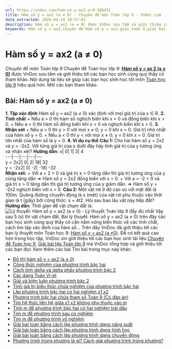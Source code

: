```yaml
---
url: https://vndoc.com/ham-so-y-ax2-a-0-186431
title: Hàm số y = ax2 (a ≠ 0) - Chuyên đề môn Toán lớp 9 - VnDoc.com
date_extracted: 2025-04-14 20:57:03
description: Hàm số y = ax2 (a ≠ 0) được VnDoc sưu tầm và giới thiệu các bài chuyên đề môn Toán học lớp 9 tới các bạn học sinh và quý thầy cô tham khảo
keywords: Hàm số y = ax2,chuyên đề Hàm số y = ax2,giải toán 9,giải bài tập toán học 9,để học tốt môn toán lớp 9,chuyên đề toán lớp 9,chuyên đề toán học 9,trắc nghiệm Hàm số y = ax2
---
```


# Hàm số y = ax2 \(a ≠ 0\)
_Chuyên đề môn Toán lớp 9_
Chuyên đề Toán học lớp 9: [**Hàm số y = ax 2 \(a ≠ 0\)**](<https://vndoc.com/ham-so-y-ax2-a-0-186431>) được VnDoc sưu tầm và giới thiệu tới các bạn học sinh cùng quý thầy cô tham khảo. Nội dung tài liệu sẽ giúp các bạn học sinh học tốt môn [Toán học lớp 9](<https://vndoc.com/toan-lop9>) hiệu quả hơn. Mời các bạn tham khảo.
## Bài: Hàm số y = ax2 \(a ≠ 0\)
**1\. Tập xác định**
Hàm số y = ax2 \(a ≠ 0\) xác định với mọi giá trị của x ∈ R.
**2\. Tính chất**
\+ Nếu a > 0 thì hàm số nghịch biến khi x < 0 và đồng biến khi x > 0.
\+ Nếu a < 0 thì hàm số đồng biến khi x < 0 và nghịch biến khi x > 0.
**3\. Nhận xét**
\+ Nếu a > 0 thì y > 0 với mọi x ≠ 0; y = 0 khi x = 0. Giá trị nhỏ nhất của hàm số y = 0.
\+ Nếu a < 0 thì y < với mọi x ≠ 0; y = 0 khi x = 0. Giá trị lớn nhất của hàm số là y = 0.
**4\. Ví dụ cụ thể**
**Câu 1:** Cho hai hàm số y = 2x2 và y = -2x2. Với từng giá trị của x dưới đây hãy tính giá trị của y tương ứng và nhận xét?
**Hướng dẫn:**
x| 0| 1| 3| 4  
---|---|---|---|---  
y = 2x2| 0| 2| 18| 32  
y = -2x2| 0| -2| -18| -32  
**Nhận xét:**
\+ Với a = 2 > 0 và giá trị x > 0 tăng dần thì giá trị tương ứng của y cũng tăng dần
⇒ Hàm số y = 2x2 đồng biến với x > 0.
\+ Với a = -2 < 0 và giá trị x > 0 tăng dần thì giá trị tương ứng của y giảm dần.
⇒ Hàm số y = -2x2 nghịch biến với x > 0.
**Câu 2:** Một vật rơi ở độ cao so với mặt đất là 100m. Quãng đường chuyển động là s \(mét\) của vật rơi phụ thuộc vào thời gian là t \(giây\) bởi công thức: s = 4t2. Hỏi sau bao lâu vật này tiếp đất?
**Hướng dẫn:**
Thời gian để vật chạm đất là:
![Lý thuyết: Hàm số y = ax<sup>2</sup> \(a ≠ 0\) - Lý thuyết Toán lớp 9 đầy đủ nhất](https://i.vdoc.vn/data/image/2019/10/22/ly-thuyet-ham-so-y-ax2.png)
Vậy sau 5 \(s\) thì vật chạm đất.
Bài lý thuyết: Hàm số y = ax2 \(a ≠ 0\) trên đây các bạn học sinh cùng quý thầy cô cần nắm vững kiến thức về các tính chất, cách tìm tập xác định của hàm số...
Trên đây VnDoc đã giới thiệu tới các bạn lý thuyết môn Toán học 9: [Hàm số y = ax2 \(a ≠0\)](<https://vndoc.com/ham-so-y-ax2-a-0-186431>). Để có kết quả cao hơn trong học tập, VnDoc xin giới thiệu tới các bạn học sinh tài liệu [Chuyên đề Toán học 9](<https://vndoc.com/chuyen-de-toan9>), [Giải bài tập Toán lớp 9](<https://vndoc.com/giai-toan-lop9>) mà VnDoc tổng hợp và giới thiệu tới các bạn đọc
Xem thêm các bài Tìm bài trong mục này khác:
  * [Đồ thị hàm số y = ax2 \(a ≠ 0\)](</do-thi-ham-so-y-ax2-a-0-186437>)
  * [Công thức nghiệm của phương trình bậc hai](</cong-thuc-nghiem-cua-phuong-trinh-bac-hai-186452>)
  * [Cách tính delta và delta phẩy phương trình bậc 2](</cach-tinh-delta-va-delta-phay-phuong-trinh-bac-2-7317>)
  * [Các dạng Toán Vi-ét](</cac-dang-toan-vi-et-thi-vao-lop-10-203083>)
  * [Giải và biện luận phương trình bậc 2](</giai-va-bien-luan-phuong-trinh-bac-2-200968>)
  * [Tính giá trị biểu thức chứa nghiệm của phương trình bậc hai](</tinh-gia-tri-bieu-thuc-chua-nghiem-cua-phuong-trinh-bac-hai-201058>)
  * [Lập phương trình bậc hai có hai nghiệm x1 x2](</lap-phuong-trinh-bac-hai-co-hai-nghiem-x1-x2-201017>)
  * [Phương trình bậc hai chứa tham số Toán 9 \(Có đáp án\)](</chuyen-de-phuong-trinh-bac-hai-chua-tham-so-toan-9-co-dap-an-195122>)
  * [Tìm hệ thức liên hệ giữa x1 x2 không phụ thuộc vào m](</tim-he-thuc-lien-he-giua-x1-x2-khong-phu-thuoc-vao-m-200984>)
  * [Tính m để phương trình bậc hai có hai nghiệm trái dấu](</tinh-m-de-phuong-trinh-bac-hai-co-hai-nghiem-trai-dau-201427>)
  * [Tìm m để phương trình sau có nghiệm](</tim-m-de-phuong-trinh-sau-co-nghiem-200690>)
  * [Tìm m để phương trình vô nghiệm](</tim-m-de-he-phuong-trinh-sau-vo-nghiem-200715>)
  * [Giải bài toán bằng cách lập phương trình dạng năng suất](</giai-bai-toan-bang-cach-lap-phuong-trinh-dang-nang-suat-203079>)
  * [Giải bài toán bằng cách lập phương trình dạng hình học](</giai-bai-toan-bang-cach-lap-phuong-trinh-dang-hinh-hoc-203091>)
  * [Giải bài toán bằng cách lập phương trình dạng chuyển động](</giai-bai-toan-bang-cach-lap-phuong-trinh-dang-chuyen-dong-203114>)
  * [Phương trình trùng phương là gì? Cách giải phương trình trùng phương?](</phuong-trinh-trung-phuong-la-gi-cach-giai-phuong-trinh-trung-phuong-201537>)

